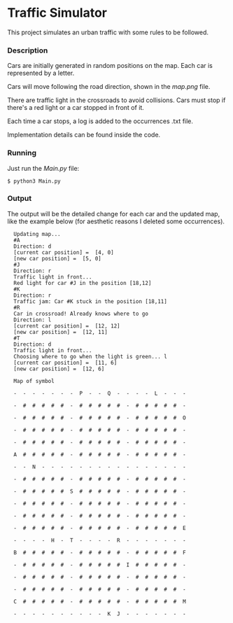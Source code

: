 # Traffic Simulator
This project simulates an urban traffic with some rules to be followed.


### Description

Cars are initially generated in random positions on the map. Each car is represented by a letter.

Cars will move following the road direction, shown in the _map.png_ file.

There are traffic light in the crossroads to avoid collisions.
Cars must stop if there's a red light or a car stopped in front of it.

Each time a car stops, a log is added to the occurrences .txt file.

Implementation details can be found inside the code.


### Running

Just run the _Main.py_ file:

```$ python3 Main.py```


### Output

The output will be the detailed change for each car and the updated map, like the example below (for aesthetic reasons I deleted some occurrences).

<!-- language: lang-none -->

      Updating map...
      #A
      Direction: d
      [current car position] =  [4, 0]
      [new car position] =  [5, 0]
      #J
      Direction: r
      Traffic light in front...
      Red light for car #J in the position [18,12]
      #K
      Direction: r
      Traffic jam: Car #K stuck in the position [18,11]
      #R
      Car in crossroad! Already knows where to go
      Direction: l
      [current car position] =  [12, 12]
      [new car position] =  [12, 11]
      #T
      Direction: d
      Traffic light in front...
      Choosing where to go when the light is green... l
      [current car position] =  [11, 6]
      [new car position] =  [12, 6]

      Map of symbol

      -  -  -  -  -  -  -  P  -  -  Q  -  -  -  -  L  -  -  -  

      -  #  #  #  #  #  -  #  #  #  #  #  -  #  #  #  #  #  -  

      -  #  #  #  #  #  -  #  #  #  #  #  -  #  #  #  #  #  O  

      -  #  #  #  #  #  -  #  #  #  #  #  -  #  #  #  #  #  -  

      -  #  #  #  #  #  -  #  #  #  #  #  -  #  #  #  #  #  -  

      A  #  #  #  #  #  -  #  #  #  #  #  -  #  #  #  #  #  -  

      -  -  N  -  -  -  -  -  -  -  -  -  -  -  -  -  -  -  -  

      -  #  #  #  #  #  -  #  #  #  #  #  -  #  #  #  #  #  -  

      -  #  #  #  #  #  S  #  #  #  #  #  -  #  #  #  #  #  -  

      -  #  #  #  #  #  -  #  #  #  #  #  -  #  #  #  #  #  -  

      -  #  #  #  #  #  -  #  #  #  #  #  -  #  #  #  #  #  -  

      -  #  #  #  #  #  -  #  #  #  #  #  -  #  #  #  #  #  E  

      -  -  -  -  H  -  T  -  -  -  -  R  -  -  -  -  -  -  -  

      B  #  #  #  #  #  -  #  #  #  #  #  -  #  #  #  #  #  F  

      -  #  #  #  #  #  -  #  #  #  #  #  I  #  #  #  #  #  -  

      -  #  #  #  #  #  -  #  #  #  #  #  -  #  #  #  #  #  -  

      -  #  #  #  #  #  -  #  #  #  #  #  -  #  #  #  #  #  -  

      C  #  #  #  #  #  -  #  #  #  #  #  -  #  #  #  #  #  M  

      -  -  -  -  -  -  -  -  -  -  K  J  -  -  -  -  -  -  - 
